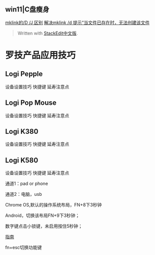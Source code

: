 
## win11|C盘瘦身
[mklink的/D /J 区别](https://blog.csdn.net/notback/article/details/73604292)
[解决mklink /d 提示“当文件已存在时，无法创建该文件](https://zhuanlan.zhihu.com/p/604764869)

> Written with [StackEdit中文版](https://stackedit.cn/).

# 罗技产品应用技巧
## Logi Pepple
设备设置技巧
快捷键
延寿注意点
## Logi Pop Mouse
设备设置技巧
快捷键
延寿注意点
## Logi K380
设备设置技巧
快捷键
延寿注意点
## Logi K580
设备设置技巧
快捷键
延寿注意点

通道1：pad or phone

通道2：电脑，usb

Chrome OS,默认的操作系统布局，FN+8下3秒钟

Android，切换该布局FN+9下3秒钟；

数字键点击小锁键，未启用按住5秒钟；

[指南](https://manuals.plus/zh-CN/logitech/logitech-k580-multi-device-wireless-keyboard-chrome-os-user-manual)

fn+esc切换功能键

<!--stackedit_data:
eyJoaXN0b3J5IjpbLTYwMzg1MjgwMV19
-->